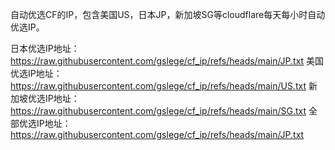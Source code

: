 自动优选CF的IP，包含美国US，日本JP，新加坡SG等cloudflare每天每小时自动优选IP。

日本优选IP地址：https://raw.githubusercontent.com/gslege/cf_ip/refs/heads/main/JP.txt
美国优选IP地址：https://raw.githubusercontent.com/gslege/cf_ip/refs/heads/main/US.txt
新加坡优选IP地址：https://raw.githubusercontent.com/gslege/cf_ip/refs/heads/main/SG.txt
全部优选IP地址：https://raw.githubusercontent.com/gslege/cf_ip/refs/heads/main/JP.txt
